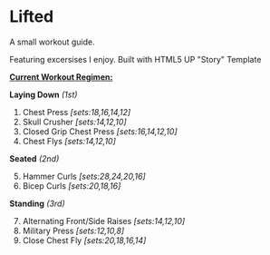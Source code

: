 # Lifted

A small workout guide.

Featuring excersises I enjoy. Built with HTML5 UP "Story" Template

<ins>**Current Workout Regimen:**</ins>

**Laying Down** _(1st)_

1. Chest Press _[sets:18,16,14,12]_
2. Skull Crusher _[sets:14,12,10]_
3. Closed Grip Chest Press _[sets:16,14,12,10]_
4. Chest Flys _[sets:14,12,10]_

**Seated** _(2nd)_

5. Hammer Curls _[sets:28,24,20,16]_
6. Bicep Curls _[sets:20,18,16]_

**Standing** _(3rd)_

7. Alternating Front/Side Raises _[sets:14,12,10]_
8. Military Press _[sets:12,10,8]_
9. Close Chest Fly _[sets:20,18,16,14]_
